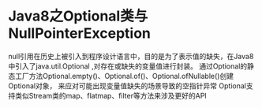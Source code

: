 # Java8之Optional类与NullPointerException

null引用在历史上被引入到程序设计语言中，目的是为了表示值的缺失，在Java8中引入了java.util.Optional<T> ,对存在或缺失的变量值进行封装。
通过Optional的静态工厂方法Optional.empty()、Optional.of()、Optional.ofNullable()创建Optional对象，
来应对可能出现变量值缺失的场景导致的空指针异常
Optional支持类似Stream类的map、flatmap、filter等方法来涉及更好的API

